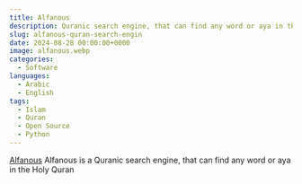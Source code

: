 ```yaml
---
title: Alfanous
description: Quranic search engine, that can find any word or aya in the Holy Quran 
slug: alfanous-quran-search-engin
date: 2024-08-28 00:00:00+0000
image: alfanous.webp
categories:
  - Software
languages:
  - Arabic
  - English
tags:
  - Islam
  - Quran
  - Open Source
  - Python
---
```


[Alfanous](https://alfanous.org) Alfanous is a Quranic search engine, that can find any word or aya in the Holy Quran 
